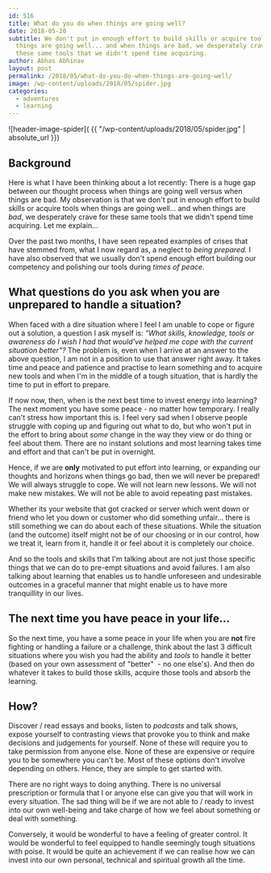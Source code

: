 ```yaml
---
id: 516
title: What do you do when things are going well?
date: 2018-05-20
subtitle: We don't put in enough effort to build skills or acquire tools when
  things are going well... and when things are bad, we desperately crave for
  these same tools that we didn't spend time acquiring.
author: Abhas Abhinav
layout: post
permalink: /2018/05/what-do-you-do-when-things-are-going-well/
image: /wp-content/uploads/2018/05/spider.jpg
categories:
  - adventures
  - learning
---
```


![header-image-spider]( {{ "/wp-content/uploads/2018/05/spider.jpg" | absolute_url }}) 

## Background

Here is what I have been thinking about a lot recently: There is a huge 
gap between our thought process when things are going well versus when 
things are bad. My observation is that we don't put in enough effort to 
build skills or acquire tools when things are going well... and when 
things are <em>bad</em>, we desperately crave for these same tools that 
we didn't spend time acquiring. Let me explain...

Over the past two months, I have seen repeated examples of crises that 
have stemmed from, what I now regard as, a neglect to <em>being 
prepared.</em> I have also observed that we usually don't spend enough 
effort building our competency and polishing our tools during <em>times 
of peace</em>.

## What questions do you ask when you are unprepared to handle a situation?

When faced with a dire situation where I feel I am unable to cope or 
figure out a solution, a question I ask myself is: <em>"What skills, 
knowledge, tools or awareness do I wish I had that would've helped me 
cope with the current situation better"?</em> The problem is, even when 
I arrive at an answer to the above question, I am not in a position to 
use that answer right away. It takes time and peace and patience and 
practise to learn something and to acquire new tools and when I'm in the 
middle of a tough situation, that is hardly the time to put in effort to 
prepare.

If now now, then, when is the next best time to invest energy into 
learning? The next moment you have some peace - no matter how temporary. 
I really can't stress how important this is. I feel very sad when I 
observe people struggle with coping up and figuring out what to do, but 
who won't put in the effort to bring about <em>some</em> change in the 
way they view or do thing or feel about them. There are no instant 
solutions and most learning takes time and effort and that can't be put 
in overnight.

Hence, if we are <strong>only</strong> motivated to put effort into 
learning, or expanding our thoughts and horizons when things go bad, 
then we will never be prepared! We will always struggle to cope. We will 
not learn new lessons. We will not make new mistakes. We will not be 
able to avoid repeating past mistakes.

Whether its your website that got cracked or server which went down or 
friend who let you down or customer who did something unfair... there is 
still something we can do about each of these situations. While the 
situation (and the outcome) itself might not be of our choosing or in 
our control, how we treat it, learn from it, handle it or feel about it 
is completely our choice.

And so the tools and skills that I'm talking about are not just those 
specific things that we can do to pre-empt situations and avoid 
failures. I am also talking about learning that enables us to handle 
unforeseen and undesirable outcomes in a graceful manner that might 
enable us to have more tranquillity in our lives.

## The next time you have peace in your life...

So the next time, you have a some peace in your life when you are 
<strong>not</strong> fire fighting or handling a failure or a challenge, 
think about the last 3 difficult situations where you wish you had the 
ability and <em>tools</em> to handle it better (based on your own 
assessment of "better"  - no one else's). And then do whatever it takes 
to build those skills, acquire those tools and absorb the learning.

## How?

Discover / read essays and books, listen to <em>podcasts</em> and talk 
shows, expose yourself to contrasting views that provoke you to think 
and make decisions and judgements for yourself. None of these will 
require you to take permission from anyone else. None of these are 
expensive or require you to be somewhere you can't be. Most of these 
options don't involve depending on others. Hence, they are simple to get 
started with.

There are no right ways to doing anything. There is no universal 
prescription or formula that I or anyone else can give you that will 
work in every situation. The sad thing will be if we are not able to / 
ready to invest into our own well-being and take charge of how we feel 
about something or deal with something.

Conversely, it would be wonderful to have a feeling of greater control. 
It would be wonderful to feel equipped to handle seemingly tough 
situations with poise. It would be quite an achievement if we can 
realise how we can invest into our own personal, technical and spiritual 
growth all the time.

